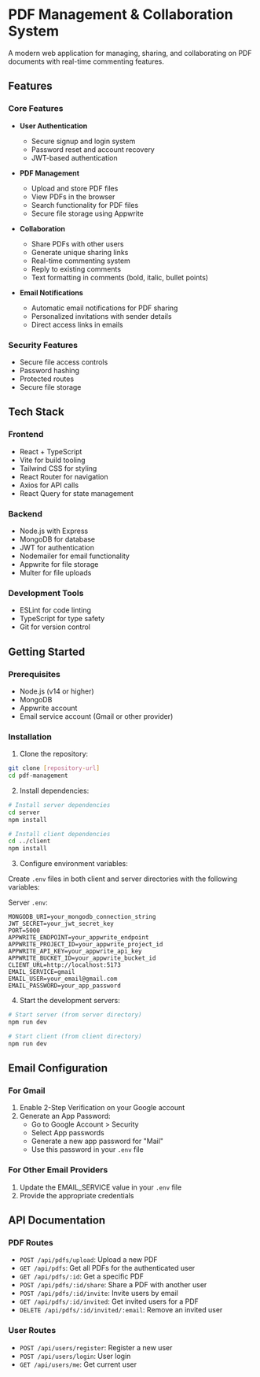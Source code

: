 # PDF Management & Collaboration System

A modern web application for managing, sharing, and collaborating on PDF documents with real-time commenting features.

## Features

### Core Features
- **User Authentication**
  - Secure signup and login system
  - Password reset and account recovery
  - JWT-based authentication

- **PDF Management**
  - Upload and store PDF files
  - View PDFs in the browser
  - Search functionality for PDF files
  - Secure file storage using Appwrite

- **Collaboration**
  - Share PDFs with other users
  - Generate unique sharing links
  - Real-time commenting system
  - Reply to existing comments
  - Text formatting in comments (bold, italic, bullet points)

- **Email Notifications**
  - Automatic email notifications for PDF sharing
  - Personalized invitations with sender details
  - Direct access links in emails

### Security Features
- Secure file access controls
- Password hashing
- Protected routes
- Secure file storage

## Tech Stack

### Frontend
- React + TypeScript
- Vite for build tooling
- Tailwind CSS for styling
- React Router for navigation
- Axios for API calls
- React Query for state management

### Backend
- Node.js with Express
- MongoDB for database
- JWT for authentication
- Nodemailer for email functionality
- Appwrite for file storage
- Multer for file uploads

### Development Tools
- ESLint for code linting
- TypeScript for type safety
- Git for version control

## Getting Started

### Prerequisites
- Node.js (v14 or higher)
- MongoDB
- Appwrite account
- Email service account (Gmail or other provider)

### Installation

1. Clone the repository:
```bash
git clone [repository-url]
cd pdf-management
```

2. Install dependencies:
```bash
# Install server dependencies
cd server
npm install

# Install client dependencies
cd ../client
npm install
```

3. Configure environment variables:

Create `.env` files in both client and server directories with the following variables:

Server `.env`:
```
MONGODB_URI=your_mongodb_connection_string
JWT_SECRET=your_jwt_secret_key
PORT=5000
APPWRITE_ENDPOINT=your_appwrite_endpoint
APPWRITE_PROJECT_ID=your_appwrite_project_id
APPWRITE_API_KEY=your_appwrite_api_key
APPWRITE_BUCKET_ID=your_appwrite_bucket_id
CLIENT_URL=http://localhost:5173
EMAIL_SERVICE=gmail
EMAIL_USER=your_email@gmail.com
EMAIL_PASSWORD=your_app_password
```

4. Start the development servers:

```bash
# Start server (from server directory)
npm run dev

# Start client (from client directory)
npm run dev
```

## Email Configuration

### For Gmail
1. Enable 2-Step Verification on your Google account
2. Generate an App Password:
   - Go to Google Account > Security
   - Select App passwords
   - Generate a new app password for "Mail"
   - Use this password in your `.env` file

### For Other Email Providers
1. Update the EMAIL_SERVICE value in your `.env` file
2. Provide the appropriate credentials

## API Documentation

### PDF Routes
- `POST /api/pdfs/upload`: Upload a new PDF
- `GET /api/pdfs`: Get all PDFs for the authenticated user
- `GET /api/pdfs/:id`: Get a specific PDF
- `POST /api/pdfs/:id/share`: Share a PDF with another user
- `POST /api/pdfs/:id/invite`: Invite users by email
- `GET /api/pdfs/:id/invited`: Get invited users for a PDF
- `DELETE /api/pdfs/:id/invited/:email`: Remove an invited user

### User Routes
- `POST /api/users/register`: Register a new user
- `POST /api/users/login`: User login
- `GET /api/users/me`: Get current user
